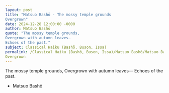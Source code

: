 ```yaml
---
layout: post
title: "Matsuo Bashō - The mossy temple grounds 
Overgrown"
date: 2024-12-28 12:00:00 -0000
author: Matsuo Bashō
quote: "The mossy temple grounds, 
Overgrown with autumn leaves— 
Echoes of the past."
subject: Classical Haiku (Bashō, Buson, Issa)
permalink: /Classical Haiku (Bashō, Buson, Issa)/Matsuo Bashō/Matsuo Bashō - The mossy temple grounds 
Overgrown
---
```


The mossy temple grounds, 
Overgrown with autumn leaves— 
Echoes of the past.

- Matsuo Bashō
